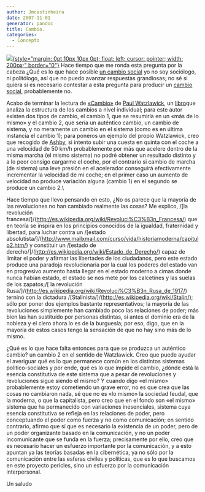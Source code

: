 ```yaml
---
author: Jmcastinheira
date: 2007-11-01
generator: pandoc
title: Cambio.
categories:
  - Concepto
---
```


[![](http://media.argentina.indymedia.org/uploads/2002/07/zcambiosocial.jpg){style="margin: 0pt 10px 10px 0pt; float: left; cursor: pointer; width: 200px;"
border="0"}](http://media.argentina.indymedia.org/uploads/2002/07/zcambiosocial.jpg) Hace
tiempo que me ronda esta pregunta por la cabeza ¿Qué es lo que hace
posible [un cambio
social](http://es.wikipedia.org/wiki/Cambio_social)
yo no soy sociólogo, ni politólogo, así que no puedo avanzar respuestas
grandiosas; no sé si quiera si es necesario contestar a esta pregunta
para producir un [cambio social](http://amp-pr.org/mundonuevo/), probablemente no.

Acabo de terminar la lectura de
[«Cambio»](http://perso.wanadoo.es/aniorte_nic/apunt_terap_famil_9.htm)
de [Paul
Watzlawick](http://lorealenelespejo.blogspot.com/2007/04/paul-watzlawick.html),
un
[libro](http://www.herdereditorial.com/ficha.php?cat=&sub=&amp;amp;p=1&id=1052&o=)que
analiza la estructura de los cambios a nivel individual; para este autor
existen dos tipos de cambio, el cambio 1, que se resumiría en un «más de
lo mismo» y el cambio 2, que sería un auténtico cambio, un cambio de
sistema, y no meramente un cambio en el sistema (como es en última
instancia el cambio 1); para poneros un ejemplo del propio Watzlawick,
creo que recogido de
[Ashby](http://es.wikipedia.org/wiki/William_Ross_Ashby), si intento
subir una cuesta en quinta con el coche a una velocidad de 50 km/h
probablemente por más que acelere dentro de la misma marcha (el mismo
sistema) no podré obtener un resultado distinto y a lo peor consigo
cargarme el coche, por el contrario si cambio de marcha (de sistema) una
leve presión en el acelerador conseguirá efectivamente incrementar la
velocidad de mi coche; en el primer caso un aumento de velocidad no
produce variación alguna (cambio 1) en el segundo se produce un cambio
2.\

Hace tiempo que llevo pensando en esto, ¿No os parece que la mayoría de las revoluciones no han cambiado realmente las cosas? Me explico, /[la revolución francesa/]/(http://es.wikipedia.org/wiki/Revoluci%C3%B3n_Francesa/) que en teoría se inspira en los principios conocidos de la igualdad, fraternidad y libertad, para luchar contra un /[estado absolutista/]/(http://www.mailxmail.com/curso/vida/historiamoderna/capitulo2.htm/) y constituir un /[estado de derecho/]/(http://es.wikipedia.org/wiki/Estado_de_Derecho/) capaz de limitar el poder y afirmar las libertades de los ciudadanos, pero este estado produce una paradoja revolucionaria por la cual los poderes del estado van en progresivo aumento hasta llegar en el estado moderno a cimas donde nunca habían estado, el estado se nos mete por los calcetines y las suelas de los zapatos;/[ la revolución Rusa/]/(http://es.wikipedia.org/wiki/Revoluci%C3%B3n_Rusa_de_1917/) terninó con la dictadura /[Stalinista/]/(http://es.wikipedia.org/wiki/Stalin/); sólo por poner dos ejemplos bastante representativos; la mayoría de las revoluciones simplemente han cambiado poco las relaciones de poder; más bien las han sustituído por personas distintas, si antes el dominio era de la nobleza y el clero ahora lo es de la burguesía; por eso, digo, que en la mayoría de estos casos tengo la sensación de que no hay sino más de lo mismo.

¿Qué es lo que hace falta entonces para que se produzca un auténtico cambio? un cambio 2 en el sentido de Watzlawick. Creo que puede ayudar el averiguar qué es lo que permanece común en los distintos sistemas politico-sociales y por ende, qué es lo que impide el cambio, ¿dónde está la esencia constitutiva de este sistema que a pesar de revoluciones y revoluciones sigue siendo el mismo? Y cuando digo «el mismo» probablemente estoy cometiendo un grave error, no es que crea que las cosas no cambiaron nada, sé que no es «lo mismo» la sociedad feudal, que la moderna, o que la capitalista, pero creo que en el fondo son «el mismo» sistema que ha permanecido con variaciones inesenciales, sistema cuya esencia constitutiva se refleja en las relaciones de poder, pero conceptuando el poder como fuerza y no como comunicación; en sentido contrario, afirmo que sí que es necesario la existencia de un poder, pero de un poder organizante basado en la comunicación, y no un poder incomunicante que se funda en la fuerza; precisamente por ello, creo que es necesario hacer un esfuerzo importante por la comunicación, y a esto apuntan ya las teorías basadas en la cibernética, ya no sólo por la comunicación entre las esferas civiles y políticas, que es lo que buscamos en este proyecto pericles, sino un esfuerzo por la comunicación interpersonal.

Un saludo

